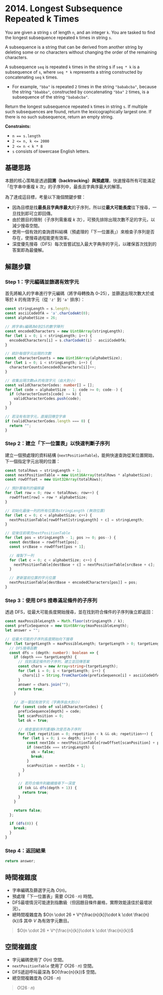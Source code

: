 # 2014. Longest Subsequence Repeated k Times

You are given a string `s` of length `n`, and an integer `k`. 
You are tasked to find the longest subsequence repeated `k` times in string `s`.

A subsequence is a string that can be derived from another string by deleting some or no characters without changing the order of the remaining characters.

A subsequence `seq` is repeated `k` times in the string s if `seq * k` is a subsequence of `s`, 
where `seq * k` represents a string constructed by concatenating `seq` `k` times.

- For example, `"bba"` is repeated `2` times in the string `"bababcba"`, because the string `"bbabba"`, 
  constructed by concatenating `"bba"` `2` times, is a subsequence of the string `"bababcba"`.

Return the longest subsequence repeated `k` times in string `s`. 
If multiple such subsequences are found, return the lexicographically largest one. 
If there is no such subsequence, return an empty string.

**Constraints:**

- `n == s.length`
- `2 <= n, k <= 2000`
- `2 <= n < k * 8`
- `s` consists of lowercase English letters.

## 基礎思路

本題的核心策略是透過**回溯（backtracking）與預處理**，快速搜尋所有可能滿足「在字串中重複 $k$ 次」的子序列中，最長且字典序最大的解答。

為了達成這目標，考量以下幾個關鍵步驟：

- 因為目標是找**最長且字典序最大**的子序列，所以從**最大可能長度**往下搜尋，一旦找到即可立即回傳。
- 由於題目的限制（子序列需重複 $k$ 次），可預先排除出現次數不足的字元，以減少搜尋空間。
- 使用一個有效的查詢資料結構（預處理的「下一位置表」）來檢查子序列是否存在，使搜尋過程能更有效率。
- 深度優先搜尋（DFS）每次皆嘗試加入最大字典序的字元，以確保首次找到的答案即為最優解。

## 解題步驟

### Step 1：字元編碼並篩選有效字元

首先將輸入的字串進行字元編碼（將字母轉換為 0–25），並篩選出現次數大於或等於 $k$ 的有效字元（從 `'z'` 到 `'a'` 排序）：

```typescript
const stringLength = s.length;
const asciiCodeOfA = 'a'.charCodeAt(0);
const alphabetSize = 26;

// 將字串s編碼為0到25的數字陣列
const encodedCharacters = new Uint8Array(stringLength);
for (let i = 0; i < stringLength; i++) {
  encodedCharacters[i] = s.charCodeAt(i) - asciiCodeOfA;
}

// 統計每個字元出現的次數
const characterCounts = new Uint16Array(alphabetSize);
for (let i = 0; i < stringLength; i++) {
  characterCounts[encodedCharacters[i]]++;
}

// 收集出現次數≥k的有效字元（由大到小）
const validCharacterCodes: number[] = [];
for (let code = alphabetSize - 1; code >= 0; code--) {
  if (characterCounts[code] >= k) {
    validCharacterCodes.push(code);
  }
}

// 若沒有有效字元，直接回傳空字串
if (validCharacterCodes.length === 0) {
  return "";
}
```

### Step 2：建立「下一位置表」以快速判斷子序列

建立一個預處理的資料結構 (`nextPositionTable`)，能夠快速查詢從某位置開始，下一個指定字元出現的位置：

```typescript
const totalRows = stringLength + 1;
const nextPositionTable = new Uint16Array(totalRows * alphabetSize);
const rowOffset = new Uint32Array(totalRows);

// 預計算每列的偏移量
for (let row = 0; row < totalRows; row++) {
  rowOffset[row] = row * alphabetSize;
}

// 初始化最後一列的所有位置為stringLength (無效位置)
for (let c = 0; c < alphabetSize; c++) {
  nextPositionTable[rowOffset[stringLength] + c] = stringLength;
}

// 從後往前填充nextPositionTable
for (let pos = stringLength - 1; pos >= 0; pos--) {
  const destBase = rowOffset[pos];
  const srcBase = rowOffset[pos + 1];

  // 複製下一列
  for (let c = 0; c < alphabetSize; c++) {
    nextPositionTable[destBase + c] = nextPositionTable[srcBase + c];
  }

  // 更新當前位置的字元位置
  nextPositionTable[destBase + encodedCharacters[pos]] = pos;
}
```

### Step 3：使用 DFS 搜尋滿足條件的子序列

透過 DFS，從最大可能長度開始搜尋，並在找到符合條件的子序列後立即返回：

```typescript
const maxPossibleLength = Math.floor(stringLength / k);
const prefixSequence = new Uint8Array(maxPossibleLength);
let answer = "";

// 從最大可能的子序列長度開始向下搜尋
for (let targetLength = maxPossibleLength; targetLength > 0; targetLength--) {
  // DFS搜尋函數
  const dfs = (depth: number): boolean => {
    if (depth === targetLength) {
      // 找到滿足條件的子序列，建立並回傳答案
      const chars = new Array<string>(targetLength);
      for (let i = 0; i < targetLength; i++) {
        chars[i] = String.fromCharCode(prefixSequence[i] + asciiCodeOfA);
      }
      answer = chars.join("");
      return true;
    }

    // 逐一嘗試有效字元（字典序由大到小）
    for (const code of validCharacterCodes) {
      prefixSequence[depth] = code;
      let scanPosition = 0;
      let ok = true;

      // 檢查當前序列重複k次是否為子序列
      for (let repetition = 0; repetition < k && ok; repetition++) {
        for (let i = 0; i <= depth; i++) {
          const nextIdx = nextPositionTable[rowOffset[scanPosition] + prefixSequence[i]];
          if (nextIdx === stringLength) {
            ok = false;
            break;
          }
          scanPosition = nextIdx + 1;
        }
      }

      // 若符合條件則繼續搜尋下一深度
      if (ok && dfs(depth + 1)) {
        return true;
      }
    }

    return false;
  };

  if (dfs(0)) {
    break;
  }
}
```

### Step 4：返回結果

```typescript
return answer;
```

## 時間複雜度

- 字串編碼及篩選字元為 $O(n)$。
- 預處理「下一位置表」需要 $O(26 \cdot n)$ 時間。
- DFS最壞情況可能達到指數級（但因題目條件嚴格，實際效能遠佳於最壞狀況）。
- 總時間複雜度為 $O(n \cdot 26 + V^{\frac{n}{k}}\cdot k \cdot \frac{n}{k})$ 其中 $V$ 為有效字元數目。

> $O(n \cdot 26 + V^{\frac{n}{k}}\cdot k \cdot \frac{n}{k})$

## 空間複雜度

- 字元編碼使用了 $O(n)$ 空間。
- `nextPositionTable` 使用了 $O(26 \cdot n)$ 空間。
- DFS遞迴呼叫最深為 $O(\frac{n}{k})$ 空間。
- 總空間複雜度為 $O(26 \cdot n)$

> $O(26 \cdot n)$
